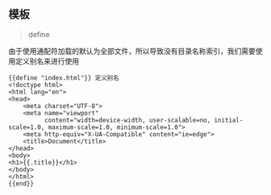 ## 模板

> define

由于使用通配符加载的默认为全部文件，所以导致没有目录名称索引，我们需要使用定义别名来进行使用

```
{{define "index.html"}} 定义别名
<!doctype html>
<html lang="en">
<head>
    <meta charset="UTF-8">
    <meta name="viewport"
          content="width=device-width, user-scalable=no, initial-scale=1.0, maximum-scale=1.0, minimum-scale=1.0">
    <meta http-equiv="X-UA-Compatible" content="ie=edge">
    <title>Document</title>
</head>
<body>
<h1>{{.title}}</h1>
</body>
</html>
{{end}}
```

